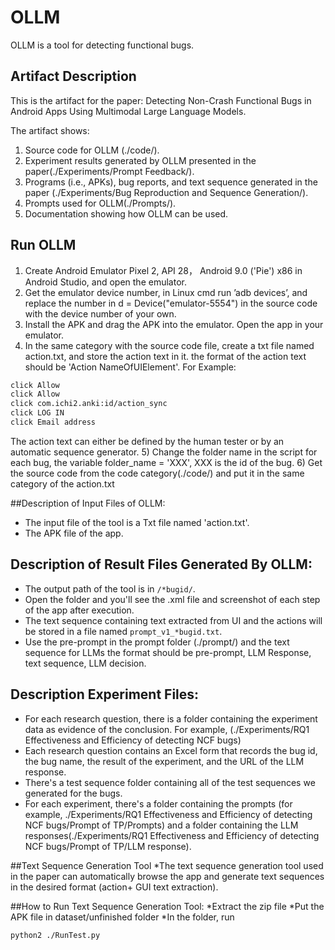 # OLLM
OLLM is a tool for detecting functional bugs.


## Artifact Description
This is the artifact for the paper: Detecting Non-Crash Functional Bugs in Android Apps Using Multimodal Large Language Models.

The artifact shows:

1) Source code for OLLM (./code/).
2) Experiment results generated by OLLM presented in the paper(./Experiments/Prompt Feedback/).
3) Programs (i.e., APKs), bug reports, and text sequence generated in the paper (./Experiments/Bug Reproduction and Sequence Generation/).
4) Prompts used for OLLM(./Prompts/).
5) Documentation showing how OLLM can be used.


## Run OLLM
1) Create Android Emulator Pixel 2, API 28， Android 9.0 ('Pie') x86 in Android Studio, and open the emulator.
2) Get the emulator device number, in Linux cmd run ’adb devices’, and replace the number in d = Device("emulator-5554") in the source code with the device number of your own.
3) Install the APK and drag the APK into the emulator. Open the app in your emulator.
4) In the same category with the source code file, create a txt file named action.txt, and store the action text in it. the format of the action text should be 'Action NameOfUIElement'.
   For Example:
```sh
click Allow
click Allow
click com.ichi2.anki:id/action_sync
click LOG IN
click Email address
```
The action text can either be defined by the human tester or by an automatic sequence generator.
5) Change the folder name in the script for each bug, the variable folder_name = 'XXX', XXX is the id of the bug.
6) Get the source code from the code category(./code/) and put it in the same category of the action.txt


##Description of Input Files of OLLM:
* The input file of the tool is a Txt file named 'action.txt'.
* The APK file of the app.


## Description of Result Files Generated By OLLM:
* The output path of the tool is in ``/*bugid/``.
* Open the folder and you'll see the .xml file and screenshot of each step of the app after execution.
* The text sequence containing text extracted from UI and the actions will be stored in a file named ``prompt_v1_*bugid.txt``.
* Use the pre-prompt in the prompt folder (./prompt/) and the text sequence for LLMs the format should be pre-prompt, LLM Response, text sequence, LLM decision.

## Description Experiment Files:
* For each research question, there is a folder containing the experiment data as evidence of the conclusion. For example, (./Experiments/RQ1 Effectiveness and Efficiency of detecting NCF bugs)
* Each research question contains an Excel form that records the bug id, the bug name, the result of the experiment, and the URL of the LLM response.
* There's a test sequence folder containing all of the test sequences we generated for the bugs.
* For each experiment, there's a folder containing the prompts (for example, ./Experiments/RQ1 Effectiveness and Efficiency of detecting NCF bugs/Prompt of TP/Prompts) and a folder containing the LLM responses(./Experiments/RQ1 Effectiveness and Efficiency of detecting NCF bugs/Prompt of TP/LLM response).

##Text Sequence Generation Tool
*The text sequence generation tool used in the paper can automatically browse the app and generate text sequences in the desired format (action+ GUI text extraction).

##How to Run Text Sequence Generation Tool:
*Extract the zip file
*Put the APK file in dataset/unfinished folder
*In the folder, run 
```sh
python2 ./RunTest.py
```
